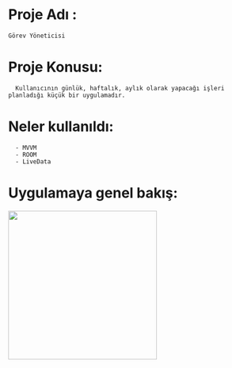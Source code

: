 
# Proje Adı : 
    Görev Yöneticisi

# Proje Konusu:
      Kullanıcının günlük, haftalık, aylık olarak yapacağı işleri planladığı küçük bir uygulamadır.

# Neler kullanıldı:
      - MVVM
      - ROOM
      - LiveData

# Uygulamaya genel bakış:
<img src="https://user-images.githubusercontent.com/15629056/92131409-a2698a80-ee0e-11ea-9567-a5a434c179c1.gif" width="300">
